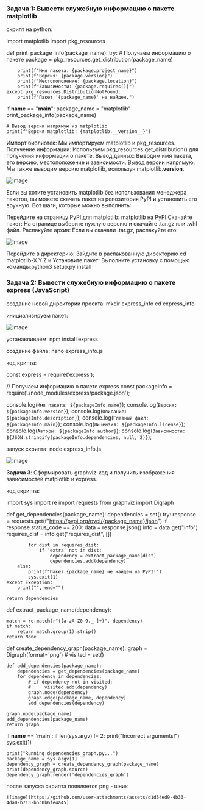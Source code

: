 ### Задача 1: Вывести служебную информацию о пакете matplotlib

 скрипт на python:

import matplotlib
import pkg_resources

def print_package_info(package_name):
    try:
        # Получаем информацию о пакете
        package = pkg_resources.get_distribution(package_name)

        print(f"Имя пакета: {package.project_name}")
        print(f"Версия: {package.version}")
        print(f"Местоположение: {package.location}")
        print(f"Зависимости: {package.requires()}")
    except pkg_resources.DistributionNotFound:
        print(f"Пакет '{package_name}' не найден.")

if __name__ == "__main__":
    package_name = "matplotlib"
    print_package_info(package_name)

    # Вывод версии напрямую из matplotlib
    print(f"Версия matplotlib: {matplotlib.__version__}")

Импорт библиотек: Мы импортируем matplotlib и pkg_resources.
Получение информации: Используем pkg_resources.get_distribution() для получения информации о пакете.
Вывод данных: Выводим имя пакета, его версию, местоположение и зависимости.
Вывод версии напрямую: Мы также выводим версию matplotlib, используя matplotlib.__version__.


![image](https://github.com/user-attachments/assets/402dc920-d1c5-444c-8090-b842d4c8d82c)


Если вы хотите установить matplotlib без использования менеджера пакетов, вы можете скачать пакет из репозитория PyPI и установить его вручную. Вот шаги, которые можно выполнить:

Перейдите на страницу PyPI для matplotlib: matplotlib на PyPI
Скачайте пакет:
На странице выберите нужную версию и скачайте .tar.gz или .whl файл.
Распакуйте архив: Если вы скачали .tar.gz, распакуйте его:


![image](https://github.com/user-attachments/assets/d91e26e1-abeb-411f-83e5-988739c25bb8)


Перейдите в директорию: Зайдите в распакованную директорию cd matplotlib-X.Y.Z
и Установите пакет: Выполните установку с помощью команды:python3 setup.py install



### Задача 2:  Вывести служебную информацию о пакете express (JavaScript)
создание новой директории проекта: 
mkdir express_info
cd express_info

инициализируем пакет: 


![image](https://github.com/user-attachments/assets/4d4f116d-ae47-4b5d-a253-ac4f20cf1c03)


устанавливаем: npm install express

создание файла: nano express_info.js

код крипта:

const express = require('express');

// Получаем информацию о пакете express
const packageInfo = require('./node_modules/express/package.json');

console.log(`Имя пакета: ${packageInfo.name}`);
console.log(`Версия: ${packageInfo.version}`);
console.log(`Описание: ${packageInfo.description}`);
console.log(`Главный файл: ${packageInfo.main}`);
console.log(`Лицензия: ${packageInfo.license}`);
console.log(`Авторы: ${packageInfo.author}`);
console.log(`Зависимости: ${JSON.stringify(packageInfo.dependencies, null, 2)}`);

запуск скрипта: node express_info.js


![image](https://github.com/user-attachments/assets/aa07db6c-0e96-4ae1-bd8e-f4ef15846269)


**Задача 3**:
Сформировать graphviz-код и получить изображения зависимостей matplotlib и express.

код скрипта:

import sys
import re
import requests
from graphviz import Digraph


def get_dependencies(package_name):
    dependencies = set()
    try:
        response = requests.get(f"https://pypi.org/pypi/{package_name}/json")
        if response.status_code == 200:
            data = response.json()
            info = data.get("info")
            requires_dist = info.get("requires_dist", [])

            for dist in requires_dist:
                if 'extra' not in dist:
                    dependency = extract_package_name(dist)
                    dependencies.add(dependency)
        else:
            print(f"Пакет {package_name} не найден на PyPI!")
            sys.exit(1)
    except Exception:
        print("", end="")

    return dependencies


def extract_package_name(dependency):

    match = re.match(r"([a-zA-Z0-9._-]+)", dependency)
    if match:
        return match.group(1).strip()
    return None


def create_dependency_graph(package_name):
    graph = Digraph(format='png')
    # visited = set()

    def add_dependencies(package_name):
        dependencies = get_dependencies(package_name)
        for dependency in dependencies:
            # if dependency not in visited:
            #     visited.add(dependency)
            graph.node(dependency)
            graph.edge(package_name, dependency)
            add_dependencies(dependency)

    graph.node(package_name)
    add_dependencies(package_name)
    return graph


if __name__ == '__main__':
    if len(sys.argv) != 2:
        print("Incorrect arguments!")
        sys.exit(1)

    print("Running dependencies_graph.py...")
    package_name = sys.argv[1]
    dependency_graph = create_dependency_graph(package_name)
    print(dependency_graph.source)
    dependency_graph.render('dependencies_graph')

   после запуска скрипта появляется  png - шник

    ![image](https://github.com/user-attachments/assets/d1d54ed9-4b33-4da0-b713-b5c0b6fe4a45)


